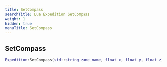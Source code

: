```yaml
---
title: SetCompass
searchTitle: Lua Expedition SetCompass
weight: 1
hidden: true
menuTitle: SetCompass
---
```

## SetCompass
```lua
Expedition:SetCompass(std::string zone_name, float x, float y, float z); -- void
```